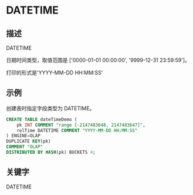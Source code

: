 # DATETIME

## 描述

DATETIME

日期时间类型，取值范围是 ['0000-01-01 00:00:00', '9999-12-31 23:59:59']。

打印的形式是'YYYY-MM-DD HH:MM:SS'

## 示例

创建表时指定字段类型为 DATETIME。

```sql
CREATE TABLE dateTimeDemo (
    pk INT COMMENT "range [-2147483648, 2147483647]",
    relTime DATETIME COMMENT "YYYY-MM-DD HH:MM:SS"
) ENGINE=OLAP 
DUPLICATE KEY(pk)
COMMENT "OLAP"
DISTRIBUTED BY HASH(pk) BUCKETS 4;
```

## 关键字

DATETIME
